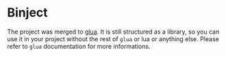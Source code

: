 
Binject
========

The project was merged to [glua](https://github.com/pocomane/glua). It is still
structured as a library, so you can use it in your project without the rest of
`glua` or lua or anything else. Please refer to `glua` documentation for more
informations.


